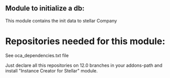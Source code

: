 Module to initialize a db:
--------------------------

This module contains the init data to stellar Company

Repositories needed for this module:
====================================

See oca_dependencies.txt file

Just declare all this repositories on 12.0 branches in your addons-path and install "Instance Creator for Stellar" module.
